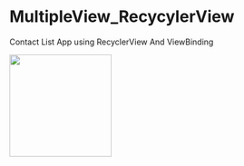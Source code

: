 # MultipleView_RecycylerView
Contact List App using RecyclerView And ViewBinding

 <img src="https://user-images.githubusercontent.com/55649264/221779874-9e0e9e32-2118-4398-8e1c-d7e47995d5d2.png" width=180>
